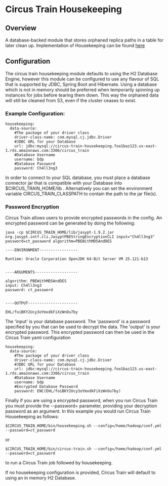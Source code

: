 # Circus Train Housekeeping

## Overview
A database-backed module that stores orphaned replica paths in a table for later clean up. Implementation of Housekeeping can be found [here](https://github.com/ExpediaGroup/housekeeping)

## Configuration
The circus train housekeeping module defaults to using the H2 Database Engine, however this module can be configured
to use any flavour of SQL that is supported by JDBC, Spring Boot and Hibernate. Using a database which is not in memory
should be preferred when temporarily spinning up instances for jobs before tearing them down. This way the orphaned data
will still be cleaned from S3, even if the cluster ceases to exist.

### Example Configuration:

    housekeeping:
      data-source:
        #The package of your driver class
        driver-class-name: com.mysql.cj.jdbc.Driver
        #JDBC URL for your Database
        url: jdbc:mysql://circus-train-housekeeping.foo1baz123.us-east-1.rds.amazonaws.com:3306/circus_train
        #Database Username
        username: bdp
        #Database Password
        password: Ch4ll3ng3

In order to connect to your SQL database, you must place a database connector jar that is compatible with your Database
into $CIRCUS_TRAIN_HOME/lib . Alternatively you can set the environment variable CIRCUS_TRAIN_CLASSPATH to contain the path to the jar file(s).

### Password Encryption
Circus Train allows users to provide encrypted passwords in the config. An encrypted password can be generated by doing
the following:

    java -cp $CIRCUS_TRAIN_HOME/lib/jasypt-1.9.2.jar  org.jasypt.intf.cli.JasyptPBEStringEncryptionCLI input="Ch4ll3ng3" password=ct_password algorithm=PBEWithMD5AndDES

    ----ENVIRONMENT-----------------

    Runtime: Oracle Corporation OpenJDK 64-Bit Server VM 25.121-b13


    ----ARGUMENTS-------------------

    algorithm: PBEWithMD5AndDES
    input: Ch4ll3ng3
    password: ct_password


    ----OUTPUT----------------------

    EHL/foiBKY2Ucy3oYmxdkFiXzWnOu7by

The 'input' is your database password. The 'password' is a password specified by you that can be used to decrypt the data.
The 'output' is your encrypted password. This encrypted password can then be used in the Circus Train yaml configuration

    housekeeping:
      data-source:
        #The package of your driver class
        driver-class-name: com.mysql.cj.jdbc.Driver
        #JDBC URL for your Database
        url: jdbc:mysql://circus-train-housekeeping.foo1baz123.us-east-1.rds.amazonaws.com:3306/circus_train
        #Database Username
        username: bdp
        #Encrypted Database Password
        password: ENC(EHL/foiBKY2Ucy3oYmxdkFiXzWnOu7by)

Finally if you are using a encrypted password, when you run Circus Train you must provide the --password= parameter, providing your decryption password as an argument.
In this example you would run Circus Train Housekeeping as follows:

    $CIRCUS_TRAIN_HOME/bin/housekeeping.sh --config=/home/hadoop/conf.yml --password=ct_password

or           

    $CIRCUS_TRAIN_HOME/bin/circus-train.sh --config=/home/hadoop/conf.yml --password=ct_password

to run a Circus Train job followed by housekeeping.

If no housekeeping configuration is provided, Circus Train will default to using an in memory H2 Database.
